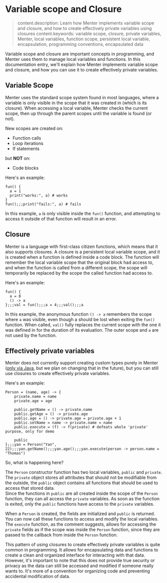 # Variable scope and Closure

> content.description: Learn how Menter implements variable scope and closure, and how to create effectively private
> variables using closures
> content.keywords: variable scope, closure, private variables, Menter, local variables, function scope, persistent
> local variable, encapsulation, programming conventions, encapsulated data

Variable scope and closure are important concepts in programming, and Menter uses them to manage local variables and
functions. In this documentation entry, we'll explain how Menter implements variable scope and closure, and how you can
use it to create effectively private variables.

## Variable Scope

Menter uses the standard scope system found in most languages, where a variable is only visible in the scope that
it was created in (which is its closure). When accessing a local variable, Menter checks the current scope, then up
through the parent scopes until the variable is found (or not).

New scopes are created on:

- Function calls
- Loop iterations
- If statements

but **NOT** on:

- Code blocks

Here's an example:

```result=# server required;;;# server required
fun() {
  a = 1
  print("works:", a) # works
}
fun();;;print("fails:", a) # fails
```

In this example, `a` is only visible inside the `fun()` function, and attempting to access it outside of that function
will result in an error.

## Closure

Menter is a language with first-class citizen functions, which means that it also supports closures. A closure is a
persistent local variable scope, and it is created when a function is defined inside a code block. The function will
remember the local variable scope that the original block had access to, and when the function is called from a
different scope, the scope will temporarily be replaced by the scope the called function had access to.

Here's an example:

```result=() -> { a = 8; () -> { a } };;;() -> { a };;;4;;;8;;;4
fun() {
  a = 8
  () -> a
};;;val = fun();;;a = 4;;;val();;;a
```

In this example, the anonymous function `() -> a` remembers the scope where `a` was visible, even though a should be
lost when exiting the `fun()` function. When called, `val()` fully replaces the current scope with the one it was
defined in for the duration of its evaluation. The outer scope and `a` are not used by the function.

## Effectively private variables

Menter does not currently support creating custom types purely in Menter ([only via Java](Java_custom_java_types.html),
but we plan on changing that in the future), but you can still use closures to create effectively private variables.

Here's an example:

```result=# server required;;;# server required;;;Yan;;;23;;;Thomas
Person = (name, age) -> {
    private.name = name
    private.age = age

    public.getName = () -> private.name
    public.getAge = () -> private.age
    public.age = () -> private.age = private.age + 1
    public.setName = name -> private.name = name
    public.execute = (f) -> f(private) # defeats whole 'private' purpose, only for demo

    public
};;;yan = Person("Yan", 22);;;yan.getName();;;yan.age();;;yan.execute(person -> person.name = "Thomas")
```

So, what is happening here?

The `Person` constructor function has two local variables, `public` and `private`. The `private` object stores all
attributes that should not be modifiable from the outside, the `public` object contains all functions that should be
used to access that stored data.  
Since the functions in `public` are all created inside the scope of the `Person` function, they can all access the
`private` variables. As soon as the function is exited, only the `public` functions have access to the `private`
variables.

When a `Person` is created, the fields are initialized and `public` is returned. You can now call these functions to
access and modify the local variables.  
The `execute` function, as the comment suggests, allows for accessing the `private` fields as if the scope was inside
the `Person` function, since they are passed to the callback from inside the `Person` function.

This pattern of using closures to create effectively private variables is quite common in programming. It allows for
encapsulating data and functions to create a clean and organized interface for interacting with that data. However, it's
important to note that this does not provide true security or privacy as the data can still be accessed and modified if
someone really wants to. It's more of a convention for organizing code and preventing accidental modification of data.
